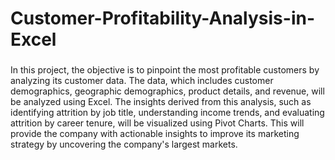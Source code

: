 # Customer-Profitability-Analysis-in-Excel

### 
In this project, the objective is to pinpoint the most profitable customers by analyzing its customer data. The data, which includes customer demographics, geographic demographics, product details, and revenue, will be analyzed using Excel. The insights derived from this analysis, such as identifying attrition by job title, understanding income trends, and evaluating attrition by career tenure, will be visualized using Pivot Charts. This will provide the company with actionable insights to improve its marketing strategy by uncovering the company's largest markets.



   

															
															
															

